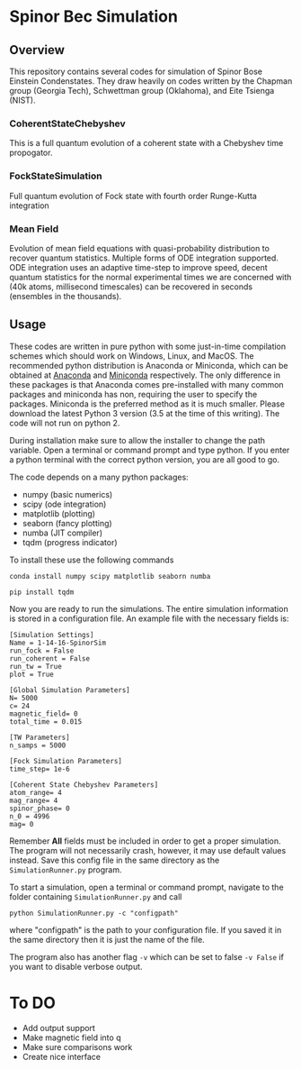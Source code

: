 # Spinor Bec Simulation

## Overview
This repository contains several codes for simulation of Spinor Bose Einstein Condenstates.  They draw heavily on codes written by the Chapman group (Georgia Tech), Schwettman group (Oklahoma), and Eite Tsienga (NIST).

### CoherentStateChebyshev
This is a full quantum evolution of a coherent state with a Chebyshev time propogator.

### FockStateSimulation
Full quantum evolution of Fock state with fourth order Runge-Kutta integration

### Mean Field
Evolution of mean field equations with quasi-probability distribution to recover quantum statistics.  Multiple forms of ODE integration supported.  ODE integration uses an adaptive time-step to improve speed, decent quantum statistics for the normal experimental times we are concerned with (40k atoms, millisecond timescales) can be recovered in seconds (ensembles in the thousands).

## Usage
These codes are written in pure python with some just-in-time compilation schemes which should work on Windows, Linux, and MacOS.  The recommended python distribution is Anaconda or Miniconda, which can be obtained at [Anaconda](https://www.continuum.io/downloads) and [Miniconda](http://conda.pydata.org/miniconda.html) respectively.  The only difference in these packages is that Anaconda comes pre-installed with many common packages and miniconda has non, requiring the user to specify the packages.  Miniconda is the preferred method as it is much smaller.    Please download the latest Python 3 version (3.5 at the time of this writing).  The code will not run on python 2.

During installation make sure to allow the installer to change the path variable.  Open a terminal or command prompt and type python.  If you enter a python terminal with the correct python version, you are all good to go.  

The code depends on a many python packages:

* numpy (basic numerics)
* scipy (ode integration)
* matplotlib (plotting)
* seaborn (fancy plotting)
* numba (JIT compiler)
* tqdm (progress indicator)

To install these use the following commands

```
conda install numpy scipy matplotlib seaborn numba

pip install tqdm
```

Now you are ready to run the simulations.  The entire simulation information is stored in a configuration file.  An example file with the necessary fields is:
```
[Simulation Settings]
Name = 1-14-16-SpinorSim
run_fock = False
run_coherent = False
run_tw = True
plot = True

[Global Simulation Parameters]
N= 5000
c= 24
magnetic_field= 0
total_time = 0.015

[TW Parameters]
n_samps = 5000

[Fock Simulation Parameters]
time_step= 1e-6

[Coherent State Chebyshev Parameters]
atom_range= 4
mag_range= 4
spinor_phase= 0
n_0 = 4996
mag= 0
```

Remember **All** fields must be included in order to get a proper simulation.  The program will not necessarily crash, however, it may use default values instead.  Save this config file in the same directory as the `SimulationRunner.py` program.  

To start a simulation, open a terminal or command prompt, navigate to the folder containing `SimulationRunner.py` and call
```
python SimulationRunner.py -c "configpath"
```
where "configpath" is the path to your configuration file.  If you saved it in the same directory then it is just the name of the file.

The program also has another flag `-v` which can be set to false `-v False` if you want to disable verbose output.




# To DO
* Add output support
* Make magnetic field into q
* Make sure comparisons work
* Create nice interface
